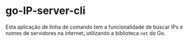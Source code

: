# go-IP-server-cli
Esta aplicação de linha de comando tem a funcionalidade de buscar IPs e nomes de servidores na internet, utilizando a biblioteca `net` do Go.
